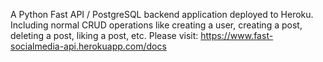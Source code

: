 A Python Fast API / PostgreSQL backend application deployed to Heroku. Including normal CRUD operations like creating a user, creating a post, deleting a post, liking a post, etc. Please visit: https://www.fast-socialmedia-api.herokuapp.com/docs